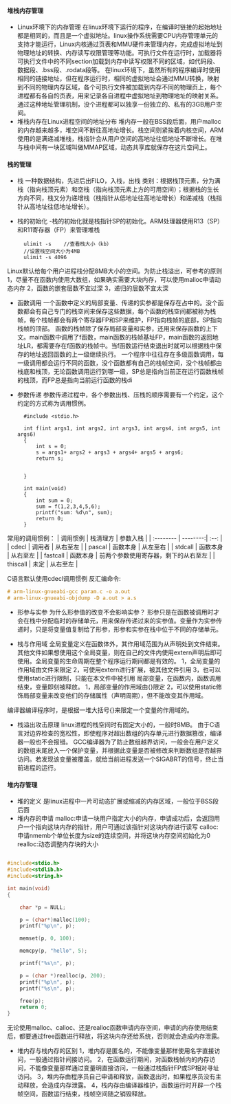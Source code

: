 #### 堆栈内存管理
- Linux环境下的内存管理
在linux环境下运行的程序，在编译时链接的起始地址都是相同的，而且是一个虚拟地址。linux操作系统需要CPU内存管理单元的支持才能运行，Linux内核通过页表和MMU硬件来管理内存，完成虚拟地址到物理地址的转换、内存读写权限管理等功能。可执行文件在运行时，加载器将可执行文件中的不同section加载到内存中读写权限不同的区域，如代码段、数据段、.bss段、.rodata段等。
在linux环境下，虽然所有的程序编译时使用相同的链接地址，但在程序运行时，相同的虚拟地址会通过MMU转换，映射到不同的物理内存区域，各个可执行文件被加载到内存不同的物理页上，每个进程都有各自的页表，用来记录各自进程中虚拟地址到物理地址的映射关系。通过这种地址管理机制，没个进程都可以独享一份独立的、私有的3GB用户空间。
- 堆栈内存在Linux进程空间的地址分布
堆内存一般在BSS段后面，用户malloc的内存越来越多，堆空间不断往高地址增长。栈空间则紧挨着内核空间，ARM使用的是满递减堆栈，栈指针会从用户空间的高地址往低地址不断增长。在堆与栈中间有一块区域叫做MMAP区域，动态共享库就保存在这片空间上。
#### 栈的管理
- 栈
一种数据结构，先进后出FILO，入栈，出栈
类别：根据栈顶元素，分为满栈（指向栈顶元素）和空栈（指向栈顶元素上方的可用空间）；根据栈的生长方向不同，栈又分为递增栈（栈指针从低地址往高地址增长）和递减栈（栈指针从高地址往低地址增长）。
- 栈的初始化
-栈的初始化就是栈指针SP的初始化。ARM处理器使用R13（SP）和R11寄存器（FP）来管理堆栈
	
		ulimit -s    //查看栈大小（kb）
		//设置栈空间大小为4MB
		ulimit -s 4096
Linux默认给每个用户进程栈分配8MB大小的空间。为防止栈溢出，可参考的原则
1，尽量不在函数内使用大数组，如果确实需要大块内存，可以使用malloc申请动态内存
2，函数的嵌套层数不宜过深
3，递归的层数不宜太深
- 函数调用
一个函数中定义的局部变量、传递的实参都是保存在占中的。没个函数都会有自己专门的栈空间来保存这些数据，每个函数的栈空间都被称为栈帧，每个栈帧都会有两个寄存器FP和SP来维护，FP指向栈帧的底部，SP指向栈帧的顶部。
函数的栈帧除了保存局部变量和实参，还用来保存函数的上下文。main函数中调用了f函数，main函数的栈帧基址FP，main函数的返回地址LR，都需要存在f函数的栈帧中。当f函数运行结束退出时就可以根据栈中保存的地址返回函数的上一级继续执行。
一个程序中往往存在多级函数调用，每一级调用都会运行不同的函数，没个函数都有自己的栈帧空间，没个栈帧都由栈底和栈顶，无论函数调用运行到哪一级，SP总是指向当前正在运行函数栈帧的栈顶，而FP总是指向当前运行函数的栈di

- 参数传递
参数传递过程中，各个参数出栈、压栈的顺序需要有一个约定，这个约定的方式称为调用惯例。

		#include <stdio.h>
		
		int f(int args1, int args2, int args3, int args4, int args5, int args6)
		{
		    int s = 0;
		    s = args1+ args2 + args3 + args4+ args5 + args6;
		    return s;
		
		
		}
		
		int main(void)
		{
		    int sum = 0;
		    sum = f(1,2,3,4,5,6);
		    printf("sum: %d\n", sum);
		    return 0;
		}

常用的调用惯例：
| 调用惯例      |    栈清理方 | 参数入栈  |
| :-------- | --------:| :--: |
| cdecl  | 调用者 |  从右至左   |
| pascal     |   函数本身 |  从左至右  |
| stdcall      |    函数本身 | 从右至左  |
| fastcall      |    函数本身 | 前两个参数使用寄存器，剩下的从右至左  |
| thiscall      |    未定 | 从右至左  |

C语言默认使用cdecl调用惯例
反汇编命令:
``` objectivec
# arm-linux-gnueabi-gcc param.c -o a.out
# arm-linux-gnueabi-objdump -D a.out > a.s
```
- 形参与实参
为什么形参值的改变不会影响实参？
形参只是在函数被调用时才会在栈中分配临时的存储单元，用来保存传递过来的实参值。变量作为实参传递时，只是将变量值复制给了形参，形参和实参在栈中位于不同的存储单元。

- 栈与作用域
全局变量定义在函数体外，其作用域范围为从声明处到文件结束。其他文件如果想使用这个全局变量，则在自己的文件内使用extern声明后即可使用。全局变量的生命周期在整个程序运行期间都是有效的。
1，全局变量的作用域由文件来限定
2，可使用extern进行扩展，被其他文件引用
3，也可以使用static进行限制，只能在本文件中被引用
局部变量，在函数内，函数调用结束，变量即刻被释放。
1，局部变量的作用域由{}限定
2，可以使用static修饰局部变量来改变他们的存储属性（声明周期），但不能改变其作用域。

编译器编译程序时，是根据一堆大括号{}来限定一个变量的作用域的。

- 栈溢出攻击原理
linux进程的栈空间时有固定大小的，一般时8MB。
由于C语言对边界检查的宽松性，即使程序对超出数组的内存单元进行数据篡改，编译器一般也不会报错。
GCC编译器为了防止数组越界访问，一般会在用户定义的数组末尾放入一个保护变量，并根据此变量是否被修改来判断数组是否越界访问。若发现该变量被覆盖，就给当前进程发送一个SIGABRT的信号，终止当前进程的运行。


#### 堆内存管理

- 堆的定义
是linux进程中一片可动态扩展或缩减的内存区域，一般位于BSS段后面
- 堆内存的申请
malloc:申请一块用户指定大小的内存，申请成功后，会返回用户一个指向这块内存的指针，用户可通过该指针对这块内存进行读写
calloc:申请nmemb个单位长度为size的连续空间，并将这块内存空间初始化为0
realloc:动态调整内存块的大小
``` objectivec

#include<stdio.h>
#include<stdlib.h>
#include<string.h>

int main(void)
{

    char *p = NULL;

    p = (char*)malloc(100);
    printf("%p\n", p);

    memset(p, 0, 100);

    memcpy(p, "hello", 5);

    printf("%s\n", p);

    p = (char *)realloc(p, 200);
    printf("%p\n", p);
    printf("%s\n", p);

    free(p);
    return 0;
}
```

无论使用malloc、calloc、还是realloc函数申请内存空间，申请的内存使用结束后，都要通过free函数进行释放，将这块内存还给系统，否则就会造成内存泄露。

- 堆内存与栈内存的区别
1，堆内存是匿名的，不能像变量那样使用名字直接访问，一般通过指针间接访问。
2，在函数运行期间，对函数栈帧内的内存访问，不能像变量那样通过变量明直接访问，一般通过栈指针FP或SP相对寻址访问。
3，堆内存由程序员自己申请和释放，函数退出时，如果程序员没有主动释放，会造成内存泄露。
4，栈内存由编译器维护，函数运行时开辟一个栈帧空间，函数运行结束，栈帧空间随之销毁释放。